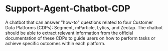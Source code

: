 # Support-Agent-Chatbot-CDP
A chatbot that can answer "how-to" questions related to four Customer Data Platforms (CDPs): Segment, mParticle, Lytics, and Zeotap. The chatbot should be able to extract relevant information from the official documentation of these CDPs to guide users on how to perform tasks or achieve specific outcomes within each platform.
